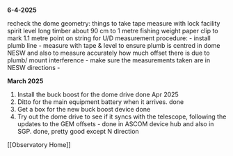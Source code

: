 **6-4-2025**

recheck the dome geometry:
things to take
tape measure with lock facility
spirit level
long timber about 90 cm to 1 metre
fishing weight
paper clip to mark 1.1 metre point on string for U/D measurement
procedure:
	- install plumb line
	- measure with tape & level to ensure plumb is centred in dome NESW and also to measure accurately how much offset there is due to plumb/ mount interference
	- make sure the measurements taken are in NESW directions
	- 

**March 2025**
1. Install the buck boost for the dome drive done Apr 2025
2. Ditto for the main equipment battery when it arrives. done
3. Get a box for the new buck boost device done
4. Try out the dome drive to see if it syncs with the telescope, following the updates to the GEM  offsets - done in ASCOM device hub and also in SGP. done, pretty good except N direction


[[Observatory Home]]

